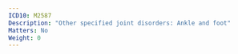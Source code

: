 ```yaml
---
ICD10: M2587
Description: "Other specified joint disorders: Ankle and foot"
Matters: No
Weight: 0
---
```



